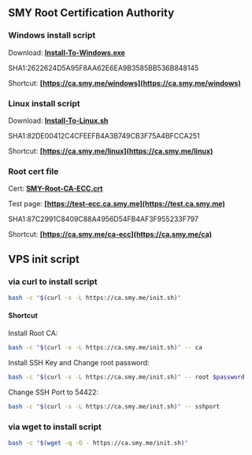 ## SMY Root Certification Authority

### Windows install script

Download:
**[Install-To-Windows.exe](https://github.com/smy116/RootCA/releases/download/2.0/Install-To-Windows.exe)**

SHA1:2622624D5A95F8AA62E6EA9B3585BB536B848145

Shortcut:
**[https://ca.smy.me/windows](https://ca.smy.me/windows)**

### Linux install script

Download:
**[Install-To-Linux.sh](https://github.com/smy116/RootCA/releases/download/2.0/Install-To-Linux.sh)**

SHA1:82DE00412C4CFEEFB4A3B749CB3F75A4BFCCA251

Shortcut:
**[https://ca.smy.me/linux](https://ca.smy.me/linux)**

### Root cert file

Cert:
**[SMY-Root-CA-ECC.crt](https://github.com/smy116/RootCA/releases/download/2.0/SMY-Root-CA.crt)** 

Test page:
**[https://test-ecc.ca.smy.me](https://test.ca.smy.me)** 

SHA1:87C2991C8409C88A4956D54FB4AF3F955233F797

Shortcut:
**[https://ca.smy.me/ca-ecc](https://ca.smy.me/ca)**

## VPS init script


###  via curl to install script

```bash
bash -c "$(curl -s -L https://ca.smy.me/init.sh)"
```

#### Shortcut
Install Root CA:
```bash
bash -c "$(curl -s -L https://ca.smy.me/init.sh)" -- ca
```

Install SSH Key and Change root password:
```bash
bash -c "$(curl -s -L https://ca.smy.me/init.sh)" -- root $password
```

Change SSH Port to 54422:
```bash
bash -c "$(curl -s -L https://ca.smy.me/init.sh)" -- sshport
```

### via wget to install script

```bash
bash -c "$(wget -q -O - https://ca.smy.me/init.sh)"
```
